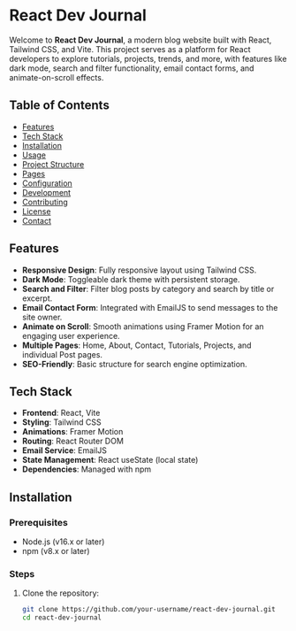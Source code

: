 # React Dev Journal

Welcome to **React Dev Journal**, a modern blog website built with React, Tailwind CSS, and Vite. This project serves as a platform for React developers to explore tutorials, projects, trends, and more, with features like dark mode, search and filter functionality, email contact forms, and animate-on-scroll effects.

## Table of Contents
- [Features](#features)
- [Tech Stack](#tech-stack)
- [Installation](#installation)
- [Usage](#usage)
- [Project Structure](#project-structure)
- [Pages](#pages)
- [Configuration](#configuration)
- [Development](#development)
- [Contributing](#contributing)
- [License](#license)
- [Contact](#contact)

## Features
- **Responsive Design**: Fully responsive layout using Tailwind CSS.
- **Dark Mode**: Toggleable dark theme with persistent storage.
- **Search and Filter**: Filter blog posts by category and search by title or excerpt.
- **Email Contact Form**: Integrated with EmailJS to send messages to the site owner.
- **Animate on Scroll**: Smooth animations using Framer Motion for an engaging user experience.
- **Multiple Pages**: Home, About, Contact, Tutorials, Projects, and individual Post pages.
- **SEO-Friendly**: Basic structure for search engine optimization.

## Tech Stack
- **Frontend**: React, Vite
- **Styling**: Tailwind CSS
- **Animations**: Framer Motion
- **Routing**: React Router DOM
- **Email Service**: EmailJS
- **State Management**: React useState (local state)
- **Dependencies**: Managed with npm

## Installation

### Prerequisites
- Node.js (v16.x or later)
- npm (v8.x or later)

### Steps
1. Clone the repository:
   ```bash
   git clone https://github.com/your-username/react-dev-journal.git
   cd react-dev-journal
